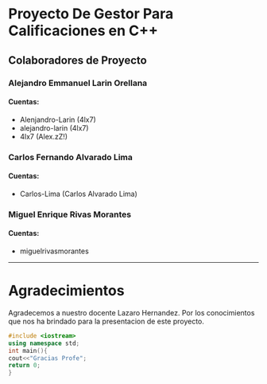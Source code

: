 # Proyecto De Gestor Para Calificaciones en C++
## Colaboradores de Proyecto
### Alejandro Emmanuel Larin Orellana
#### Cuentas:
* Alenjandro-Larin (4lx7)
* alejandro-larin (4lx7)
* 4lx7 (Alex.zZ!)
### Carlos Fernando Alvarado Lima
#### Cuentas:
* Carlos-Lima (Carlos Alvarado Lima)
###  Miguel Enrique Rivas Morantes
#### Cuentas:
* miguelrivasmorantes

---
# Agradecimientos
Agradecemos a nuestro docente Lazaro Hernandez. Por los conocimientos que nos ha brindado para la presentacion de este proyecto.


```C++
#include <iostream>
using namespace std;
int main(){
cout<<"Gracias Profe";
return 0;
}
```



